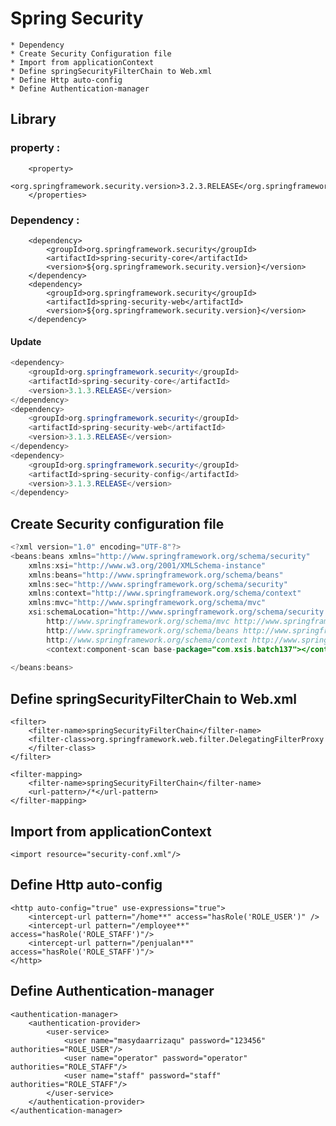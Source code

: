 # Spring Security
	* Dependency
	* Create Security Configuration file 
	* Import from applicationContext
	* Define springSecurityFilterChain to Web.xml
	* Define Http auto-config
	* Define Authentication-manager
	 
## Library 
### property : 
		<property>
			<org.springframework.security.version>3.2.3.RELEASE</org.springframework.security.version>
		</properties>
	
### Dependency : 
		<dependency>
			<groupId>org.springframework.security</groupId>
			<artifactId>spring-security-core</artifactId>
			<version>${org.springframework.security.version}</version>
		</dependency>
		<dependency>
			<groupId>org.springframework.security</groupId>
			<artifactId>spring-security-web</artifactId>
			<version>${org.springframework.security.version}</version>
		</dependency>
		
#### Update 
```java
<dependency>
	<groupId>org.springframework.security</groupId>
	<artifactId>spring-security-core</artifactId>
	<version>3.1.3.RELEASE</version>
</dependency>
<dependency>
	<groupId>org.springframework.security</groupId>
	<artifactId>spring-security-web</artifactId>
	<version>3.1.3.RELEASE</version>
</dependency>
<dependency>
	<groupId>org.springframework.security</groupId>
	<artifactId>spring-security-config</artifactId>
	<version>3.1.3.RELEASE</version>
</dependency>
```
## Create Security configuration file
```java
<?xml version="1.0" encoding="UTF-8"?>
<beans:beans xmlns="http://www.springframework.org/schema/security"
	xmlns:xsi="http://www.w3.org/2001/XMLSchema-instance"
	xmlns:beans="http://www.springframework.org/schema/beans"
	xmlns:sec="http://www.springframework.org/schema/security"
	xmlns:context="http://www.springframework.org/schema/context"
	xmlns:mvc="http://www.springframework.org/schema/mvc"
	xsi:schemaLocation="http://www.springframework.org/schema/security http://www.springframework.org/schema/security/spring-security-3.1.xsd
		http://www.springframework.org/schema/mvc http://www.springframework.org/schema/mvc/spring-mvc-4.2.xsd
		http://www.springframework.org/schema/beans http://www.springframework.org/schema/beans/spring-beans-3.2.xsd
		http://www.springframework.org/schema/context http://www.springframework.org/schema/context/spring-context-4.2.xsd">
		<context:component-scan base-package="com.xsis.batch137"></context:component-scan>
		
</beans:beans>
```

## Define springSecurityFilterChain to Web.xml
	<filter>
		<filter-name>springSecurityFilterChain</filter-name>
		<filter-class>org.springframework.web.filter.DelegatingFilterProxy
		</filter-class>
	</filter>

	<filter-mapping>
		<filter-name>springSecurityFilterChain</filter-name>
		<url-pattern>/*</url-pattern>
	</filter-mapping>
	
## Import from applicationContext
	<import resource="security-conf.xml"/>
	
## Define Http auto-config
	<http auto-config="true" use-expressions="true">
		<intercept-url pattern="/home**" access="hasRole('ROLE_USER')" />
		<intercept-url pattern="/employee**" access="hasRole('ROLE_STAFF')"/>
		<intercept-url pattern="/penjualan**" access="hasRole('ROLE_STAFF')"/>
	</http>
	
## Define Authentication-manager
	<authentication-manager>
		<authentication-provider>
			<user-service>
				<user name="masydaarrizaqu" password="123456" authorities="ROLE_USER"/>
				<user name="operator" password="operator" authorities="ROLE_STAFF"/>
				<user name="staff" password="staff" authorities="ROLE_STAFF"/>
			</user-service>
		</authentication-provider>
	</authentication-manager>
	
 